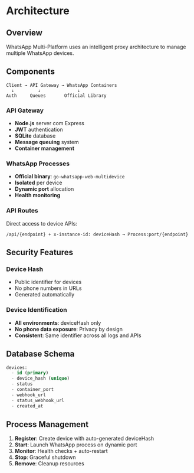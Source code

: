 # Architecture

## Overview

WhatsApp Multi-Platform uses an intelligent proxy architecture to manage multiple WhatsApp devices.

## Components

```
Client → API Gateway → WhatsApp Containers
  ↓         ↓              ↓
Auth     Queues       Official Library
```

### API Gateway
- **Node.js** server com Express
- **JWT** authentication
- **SQLite** database
- **Message queuing** system
- **Container management**

### WhatsApp Processes
- **Official binary**: `go-whatsapp-web-multidevice`
- **Isolated** per device
- **Dynamic port** allocation
- **Health monitoring**

### API Routes
Direct access to device APIs:
```
/api/{endpoint} + x-instance-id: deviceHash → Process:port/{endpoint}
```

## Security Features

### Device Hash
- Public identifier for devices
- No phone numbers in URLs
- Generated automatically

### Device Identification
- **All environments**: deviceHash only
- **No phone data exposure**: Privacy by design
- **Consistent**: Same identifier across all logs and APIs

## Database Schema

```sql
devices:
  - id (primary)
  - device_hash (unique)
  - status
  - container_port
  - webhook_url
  - status_webhook_url
  - created_at
```

## Process Management

1. **Register**: Create device with auto-generated deviceHash
2. **Start**: Launch WhatsApp process on dynamic port
3. **Monitor**: Health checks + auto-restart
4. **Stop**: Graceful shutdown
5. **Remove**: Cleanup resources
